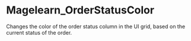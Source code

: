 # Magelearn_OrderStatusColor
Changes the color of the order status column in the UI grid, based on the current status of the order.
